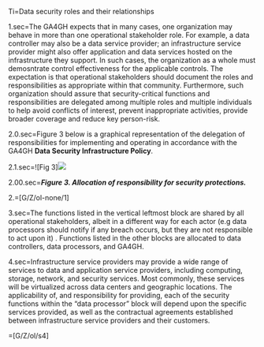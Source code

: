 
Ti=Data security roles and their relationships</b> 

1.sec=The GA4GH expects that in many cases, one organization may behave in more than one operational stakeholder role. For example, a data controller may also be a data service provider; an infrastructure service provider might also offer application and data services hosted on the infrastructure they support. In such cases, the organization as a whole must demosntrate control effectiveness for the applicable controls. The expectation is that operational stakeholders should document the roles and responsibilities as appropriate within that community. Furthermore, such organization should assure that security-critical functions and responsibilities are delegated among multiple roles and multiple individuals to help avoid conflicts of interest, prevent inappropriate activities, provide broader coverage and reduce key person-risk. 

2.0.sec=Figure 3 below is a graphical representation of the delegation of responsibilities for implementing and operating in accordance with the GA4GH <b>Data Security Infrastructure Policy</b>. 

2.1.sec=![Fig 3]<img src="https://github.com/ga4gh/data-security/raw/master/DSIP/Figures/Fig.3-responsibilities.png"> 

2.00.sec=<b>*Figure 3. Allocation of responsibility for security protections.*</b> 

2.=[G/Z/ol-none/1]

3.sec=The functions listed in the vertical leftmost block are shared by all operational stakeholders, albeit in a different way for each actor (e.g data processors should notify if any breach occurs, but they are not responsible to act upon it) . Functions listed in the other blocks are allocated to data controllers, data processors, and GA4GH. 

4.sec=Infrastructure service providers may provide a wide range of services to data and application service providers, including computing, storage, network, and security services. Most commonly, these services will be virtualized across data centers and geographic locations. The applicability of, and responsibility for providing, each of the security functions within the “data processor” block will depend upon the specific services provided, as well as the contractual agreements established between infrastructure service providers and their customers. 

=[G/Z/ol/s4]
